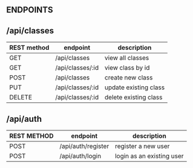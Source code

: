 ## ENDPOINTS


## /api/classes

| REST method   | endpoint          | description                 |
| ------------  | ----------------- | -------------------------   |
|   GET         |  /api/classes     |    view all classes         |
|   GET         |  /api/classes/:id |    view class by id         |
|   POST        |  /api/classes     |    create new class         |
|   PUT         |  /api/classes/:id |    update existing class    | 
|   DELETE      |  /api/classes/:id |    delete existing class    |



## /api/auth

| REST METHOD   | endpoint          | description                   |
| ------------- | ----------------- | ----------------------------- |
| POST          | /api/auth/register|   register a new user         |
| POST          | /api/auth/login   |   login as an existing user   |